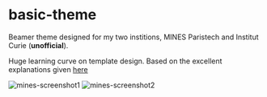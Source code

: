 # basic-theme

Beamer theme designed for my two institions, MINES Paristech and Institut Curie (**unofficial**).

Huge learning curve on template design. Based on the excellent explanations given [here](https://tex.stackexchange.com/questions/146529/design-a-custom-beamer-theme-from-scratch)


![mines-screenshot1](http://jcboyd.github.io/assets/basic-theme/mines-screenshot1.png)
![mines-screenshot2](http://jcboyd.github.io/assets/basic-theme/mines-screenshot2.png)

